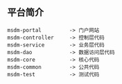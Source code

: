 ## 平台简介

    msdm-portal         -> 门户网站
    msdm-controller     -> 控制层代码
    msdm-service        -> 业务层代码
    msdm-dao            -> 数据访问层代码     
    msdm-core           -> 核心代码
    msdm-common         -> 公共代码
    msdm-test           -> 测试代码
